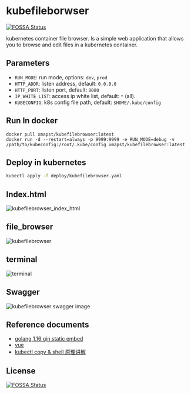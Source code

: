 # kubefileborwser

[![FOSSA Status](https://app.fossa.com/api/projects/git%2Bgithub.com%2Fxmapst%2Fkubefilebrowser.svg?type=shield)](https://app.fossa.com/projects/git%2Bgithub.com%2Fxmapst%2Fkubefilebrowser?ref=badge_shield)

kubernetes container file browser. Is a simple web application that allows you to browse and edit files in a kubernetes container. 

## Parameters

+ `RUN_MODE`: run mode, options: `dev`, `prod`
+ `HTTP_ADDR`: listen address, default: `0.0.0.0`
+ `HTTP_PORT`: listen port, default: `8080`
+ `IP_WHITE_LIST`: access ip white list, default: `*` (all).
+ `KUBECONFIG`: k8s config file path, default: `$HOME/.kube/config`

## Run In docker

```shell
docker pull xmapst/kubefilebrowser:latest
docker run -d --restart=always -p 9999:9999 -e RUN_MODE=debug -v /path/to/kubeconfig:/root/.kube/config xmapst/kubefilebrowser:latest
```

## Deploy in kubernetes

```bash
kubectl apply -f deploy/kubefilebrowser.yaml
```

## Index.html
![kubefilebrowser_index_html](https://raw.githubusercontent.com/xmapst/kubefilebrowser/main/img/index_html.jpg)

## file_browser
![kubefilebrowser](https://raw.githubusercontent.com/xmapst/kubefilebrowser/main/img/file_browser.jpg)

## terminal
![terminal](https://raw.githubusercontent.com/xmapst/kubefilebrowser/main/img/terminal.jpg)

## Swagger

![kubefilebrowser swagger image](https://raw.githubusercontent.com/xmapst/kubefilebrowser/main/img/swagger_index.jpg)

## Reference documents

+ [golang 1.16 gin static embed](https://mojotv.cn/golang/golang-html5-websocket-remote-desktop)
+ [vue](https://cli.vuejs.org/config/)
+ [kubectl copy & shell 原理讲解](https://www.yfdou.com/archives/kuberneteszhi-kubectlexeczhi-ling-gong-zuo-yuan-li-shi-xian-copyhe-webshellyi-ji-filebrowser.html)


## License
[![FOSSA Status](https://app.fossa.com/api/projects/git%2Bgithub.com%2Fxmapst%2Fkubefilebrowser.svg?type=large)](https://app.fossa.com/projects/git%2Bgithub.com%2Fxmapst%2Fkubefilebrowser?ref=badge_large)
